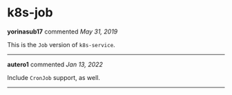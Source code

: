 # k8s-job

**yorinasub17** commented *May 31, 2019*

This is the `Job` version of `k8s-service`.
<br />
***


**autero1** commented *Jan 13, 2022*

Include `CronJob` support, as well.
***

